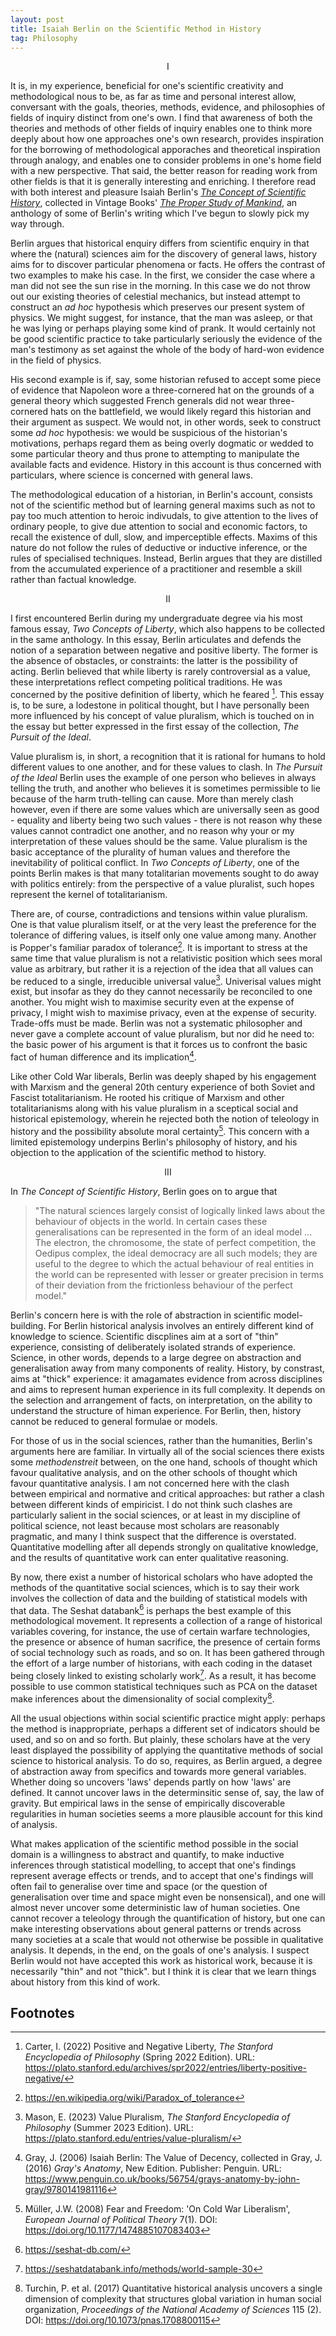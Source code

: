 ```yaml
---
layout: post
title: Isaiah Berlin on the Scientific Method in History
tag: Philosophy
---
```


<p style="text-align:center">I</p>

It is, in my experience, beneficial for one's scientific creativity and methodological nous to be, as far as time and personal interest allow, conversant with the goals, theories, methods, evidence, and philosophies of fields of inquiry distinct from one's own. I find that awareness of both the theories and methods of other fields of inquiry enables one to think more deeply about how one approaches one's own research, provides inspiration for the borrowing of methodological apporaches and theoretical inspiration through analogy, and enables one to consider problems in one's home field with a new perspective. That said, the better reason for reading work from other fields is that it is generally interesting and enriching. I therefore read with both interest and pleasure Isaiah Berlin's _[The Concept of Scientific History](https://www.jstor.org/stable/2504255)_, collected in Vintage Books' _[The Proper Study of Mankind](https://www.penguin.co.uk/books/366279/the-proper-study-of-mankind-by-isaiah-berlin/9780099582762)_, an anthology of some of Berlin's writing which I've begun to slowly pick my way through.

Berlin argues that historical enquiry differs from scientific enquiry in that where the (natural) sciences aim for the discovery of general laws, history aims for to discover particular phenomena or facts. He offers the contrast of two examples to make his case. In the first, we consider the case where a man did not see the sun rise in the morning. In this case we do not throw out our existing theories of celestial mechanics, but instead attempt to construct an _ad hoc_ hypothesis which preserves our present system of physics. We might suggest, for instance, that the man was asleep, or that he was lying or perhaps playing some kind of prank. It would certainly not be good scientific practice to take particularly seriously the evidence of the man's testimony as set against the whole of the body of hard-won evidence in the field of physics.

His second example is if, say, some historian refused to accept some piece of evidence that Napoleon wore a three-cornered hat on the grounds of a general theory which suggested French generals did not wear three-cornered hats on the battlefield, we would likely regard this historian and their argument as suspect. We would not, in other words, seek to construct some _ad hoc_ hypothesis: we would be suspicious of the historian's motivations, perhaps regard them as being overly dogmatic or wedded to some particular theory and thus prone to attempting to manipulate the available facts and evidence. History in this account is thus concerned with particulars, where science is concerned with general laws.

The methodological education of a historian, in Berlin's account, consists not of the scientific method but of learning general maxims such as not to pay too much attention to heroic indivudals, to give attention to the lives of ordinary people, to give due attention to social and economic factors, to recall the existence of dull, slow, and imperceptible effects. Maxims of this nature do not follow the rules of deductive or inductive inference, or the rules of specialised techniques. Instead, Berlin argues that they are distilled from the accumulated experience of a practitioner and resemble a skill rather than factual knowledge.

<p style="text-align:center">II</p>

I first encountered Berlin during my undergraduate degree via his most famous essay, _Two Concepts of Liberty_, which also happens to be collected in the same anthology. In this essay, Berlin articulates and defends the notion of a separation between negative and positive liberty. The former is the absence of obstacles, or constraints: the latter is the possibility of acting. Berlin believed that while liberty is rarely controversial as a value, these interpretations reflect competing political traditions. He was concerned by the positive definition of liberty, which he feared [^1]. This essay is, to be sure, a lodestone in political thought, but I have personally been more influenced by his concept of value pluralism, which is touched on in the essay but better expressed in the first essay of the collection, _The Pursuit of the Ideal_.

Value pluralism is, in short, a recognition that it is rational for humans to hold different values to one another, and for these values to clash. In _The Pursuit of the Ideal_ Berlin uses the example of one person who believes in always telling the truth, and another who believes it is sometimes permissible to lie because of the harm truth-telling can cause. More than merely clash however, even if there are some values which are universally seen as good - equality and liberty being two such values - there is not reason why these values cannot contradict one another, and no reason why your or my interpretation of these values should be the same. Value pluralism is the basic acceptance of the plurality of human values and therefore the inevitability of political conflict. In _Two Concepts of Liberty_, one of the points Berlin makes is that many totalitarian movements sought to do away with politics entirely: from the perspective of a value pluralist, such hopes represent the kernel of totalitarianism.

There are, of course, contradictions and tensions within value pluralism. One is that value pluralism itself, or at the very least the preference for the tolerance of differing values, is itself only one value among many. Another is Popper's familiar paradox of tolerance[^2]. It is important to stress at the same time that value pluralism is not a relativistic position which sees moral value as arbitrary, but rather it is a rejection of the idea that all values can be reduced to a single, irreducible universal value[^3]. Univerisal values might exist, but insofar as they do they cannot necessarily be reconciled to one another. You might wish to maximise security even at the expense of privacy, I might wish to maximise privacy, even at the expense of security. Trade-offs must be made. Berlin was not a systematic philosopher and never gave a complete account of value pluralism, but nor did he need to: the basic power of his argument is that it forces us to confront the basic fact of human difference and its implication[^4].

Like other Cold War liberals, Berlin was deeply shaped by his engagement with Marxism and the general 20th century experience of both Soviet and Fascist totalitarianism. He rooted his critique of Marxism and other totalitarianisms along with his value pluralism in a sceptical social and historical epistemology, wherein he rejected both the notion of teleology in history and the possibility absolute moral certainty[^5]. This concern with a limited epistemology underpins Berlin's philosophy of history, and his objection to the application of the scientific method to history.

<p style="text-align:center">III</p>

In _The Concept of Scientific History_, Berlin goes on to argue that

> "The natural sciences largely consist of logically linked laws about the behaviour of objects in the world. In certain cases these generalisations can be represented in the form of an ideal model ... The electron, the chromosome, the state of perfect competition, the Oedipus complex, the ideal democracy are all such models; they are useful to the degree to which the actual behaviour of real entities in the world can be represented with lesser or greater precision in terms of their deviation from the frictionless behaviour of the perfect model."

Berlin's concern here is with the role of abstraction in scientific model-building. For Berlin historical analysis involves an entirely different kind of knowledge to science. Scientific discplines aim at a sort of "thin" experience, consisting of deliberately isolated strands of experience. Science, in other words, depends to a large degree on abstraction and generalisation away from many components of reality. History, by constrast, aims at "thick" experience: it amagamates evidence from across disciplines and aims to represent human experience in its full complexity. It depends on the selection and arrangement of facts, on interpretation, on the ability to understand the structure of himan experience. For Berlin, then, history cannot be reduced to general formulae or models.

For those of us in the social sciences, rather than the humanities, Berlin's arguments here are familiar. In virtually all of the social sciences there exists some _methodenstreit_ between, on the one hand, schools of thought which favour qualitative analysis, and on the other schools of thought which favour quantitative analysis. I am not concerned here with the clash between empirical and normative and critical approaches: but rather a clash between different kinds of empiricist. I do not think such clashes are particularly salient in the social sciences, or at least in my discipline of political science, not least because most scholars are reasonably pragmatic, and many I think suspect that the difference is overstated. Quantitative modelling after all depends strongly on qualitative knowledge, and the results of quantitative work can enter qualitative reasoning.

By now, there exist a number of historical scholars who have adopted the methods of the quantitative social sciences, which is to say their work involves the collection of data and the building of statistical models with that data. The Seshat databank[^6] is perhaps the best example of this methodological movement. It represents a collection of a range of historical variables covering, for instance, the use of certain warfare technologies, the presence or absence of human sacrifice, the presence of certain forms of social technology such as roads, and so on. It has been gathered through the effort of a large number of historians, with each coding in the dataset being closely linked to existing scholarly work[^7]. As a result, it has become possible to use common statistical techniques such as PCA on the dataset make inferences about the dimensionality of social complexity[^8].

All the usual objections within social scientific practice might apply: perhaps the method is inappropriate, perhaps a different set of indicators should be used, and so on and so forth. But plainly, these scholars have at the very least displayed the possibility of applying the quantitative methods of social science to historical analysis. To do so, requires, as Berlin argued, a degree of abstraction away from specifics and towards more general variables. Whether doing so uncovers 'laws' depends partly on how 'laws' are defined. It cannot uncover laws in the determinsitic sense of, say, the law of gravity. But empirical laws in the sense of empirically discoverable regularities in human societies seems a more plausible account for this kind of analysis.

What makes application of the scientific method possible in the social domain is a willingness to abstract and quantify, to make inductive inferences through statistical modelling, to accept that one's findings represent average effects or trends, and to accept that one's findings will often fail to generalise over time and space (or the question of generalisation over time and space might even be nonsensical), and one will almost never uncover some deterministic law of human societies. One cannot recover a teleology through the quantification of history, but one can make interesting observations about general patterns or trends across many societies at a scale that would not otherwise be possible in qualitative analysis. It depends, in the end, on the goals of one's analysis. I suspect Berlin would not have accepted this work as historical work, because it is necessarily "thin" and not "thick". but I think it is clear that we learn things about history from this kind of work.

## Footnotes

[^1]: Carter, I. (2022) Positive and Negative Liberty, _The Stanford Encyclopedia of Philosophy_ (Spring 2022 Edition). URL: <https://plato.stanford.edu/archives/spr2022/entries/liberty-positive-negative/>
[^2]: <https://en.wikipedia.org/wiki/Paradox_of_tolerance>
[^3]: Mason, E. (2023) Value Pluralism, _The Stanford Encyclopedia of Philosophy_ (Summer 2023 Edition). URL: <https://plato.stanford.edu/entries/value-pluralism/>
[^4]: Gray, J. (2006) Isaiah Berlin: The Value of Decency, collected in Gray, J. (2016) _Gray's Anatomy_, New Edition. Publisher: Penguin. URL: <https://www.penguin.co.uk/books/56754/grays-anatomy-by-john-gray/9780141981116>
[^5]: Müller, J.W. (2008) Fear and Freedom: 'On Cold War Liberalism', _European Journal of Political Theory_ 7(1). DOI: <https://doi.org/10.1177/1474885107083403>
[^6]: <https://seshat-db.com/>
[^7]: <https://seshatdatabank.info/methods/world-sample-30>
[^8]: Turchin, P. et al. (2017) Quantitative historical analysis uncovers a single dimension of complexity that structures global variation in human social organization, _Proceedings of the National Academy of Sciences_ 115 (2). DOI: <https://doi.org/10.1073/pnas.1708800115>

